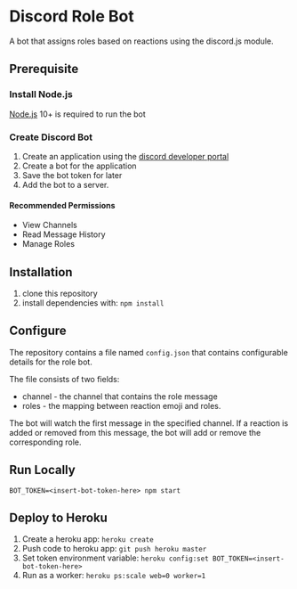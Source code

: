 # Discord Role Bot

A bot that assigns roles based on reactions using the discord.js module.

## Prerequisite

### Install Node.js

[Node.js](https://nodejs.org) 10+ is required to run the bot

### Create Discord Bot

1. Create an application using the [discord developer portal](https://discordapp.com/developers)
2. Create a bot for the application
3. Save the bot token for later
4. Add the bot to a server.

#### Recommended Permissions

* View Channels
* Read Message History
* Manage Roles

## Installation

1. clone this repository
2. install dependencies with: `npm install`

## Configure

The repository contains a file named `config.json` that contains configurable details for the role bot.

The file consists of two fields:

* channel - the channel that contains the role message
* roles - the mapping between reaction emoji and roles.

The bot will watch the first message in the specified channel.  If a reaction is added or removed from this message, the bot will add or remove the corresponding role.

## Run Locally

```
BOT_TOKEN=<insert-bot-token-here> npm start
```

## Deploy to Heroku

1. Create a heroku app: `heroku create`
2. Push code to heroku app: `git push heroku master`
3. Set token environment variable: `heroku config:set BOT_TOKEN=<insert-bot-token-here>`
4. Run as a worker: `heroku ps:scale web=0 worker=1`